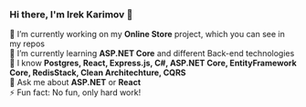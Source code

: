 ### Hi there, I'm Irek Karimov 👋

🔭 I’m currently working on my **Online Store** project, which you can see in my repos\
🌱 I’m currently learning **ASP.NET Core** and different Back-end technologies\
📖 I know **Postgres, React, Express.js, C#, ASP.NET Core, EntityFramework Core, RedisStack, Clean Architechture, CQRS**\
💬 Ask me about **ASP.NET** or **React**\
⚡ Fun fact: No fun, only hard work!

